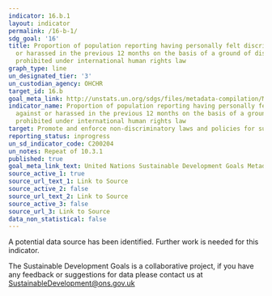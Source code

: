 ```yaml
---
indicator: 16.b.1
layout: indicator
permalink: /16-b-1/
sdg_goal: '16'
title: Proportion of population reporting having personally felt discriminated against
  or harassed in the previous 12 months on the basis of a ground of discrimination
  prohibited under international human rights law
graph_type: line
un_designated_tier: '3'
un_custodian_agency: OHCHR
target_id: 16.b
goal_meta_link: http://unstats.un.org/sdgs/files/metadata-compilation/Metadata-Goal-16.pdf
indicator_name: Proportion of population reporting having personally felt discriminated
  against or harassed in the previous 12 months on the basis of a ground of discrimination
  prohibited under international human rights law
target: Promote and enforce non-discriminatory laws and policies for sustainable development
reporting_status: inprogress
un_sd_indicator_code: C200204
un_notes: Repeat of 10.3.1
published: true
goal_meta_link_text: United Nations Sustainable Development Goals Metadata (pdf 1361kB)
source_active_1: true
source_url_text_1: Link to Source
source_active_2: false
source_url_text_2: Link to Source
source_active_3: false
source_url_3: Link to Source
data_non_statistical: false
---
```


A potential data source has been identified. Further work is needed for this indicator.

The Sustainable Development Goals is a collaborative project, if you have any feedback or suggestions for data please contact us at <SustainableDevelopment@ons.gov.uk>  
